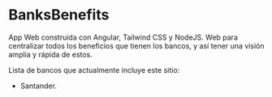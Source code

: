 # BanksBenefits
App Web construida con Angular, Tailwind CSS y NodeJS.
Web para centralizar todos los beneficios que tienen los bancos, y así tener una visión amplia y rápida de estos.

Lista de bancos que actualmente incluye este sitio:
- Santander.
